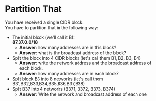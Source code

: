 # Partition That

You have received a single CIDR block.  
You have to partition that in the following way:  

- The initial block (we'll call it B):  
**87.87.0.0/18**
  - **Answer**: how many addresses are in this block?
  - **Answer**: what is the broadcast address of the block?
- Split the block into 4 CIDR blocks (let's call them B1, B2, B3, B4)
  - **Answer**: write the network address and the broadcast address of each block.  
  - **Answer**: how many addresses are in each block?
- Split block B3 into 8 networks (let's call them B31,B32,B33,B34,B35,B36,B37,B38) 
- Split B37 into 4 networks (B371, B372, B373, B374)
  - **Answer**: Write the network and broadcast address of each one